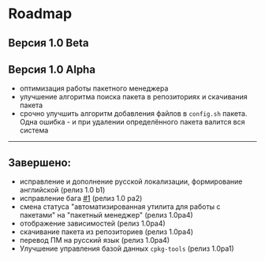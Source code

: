 # Roadmap

## Версия 1.0 Beta

## Версия 1.0 Alpha
* оптимизация работы пакетного менеджера
* улучшение алгоритма поиска пакета в репозиториях и скачивания пакета
* срочно улучшить алгоритм добавления файлов в `config.sh` пакета. Одна ошибка - и при удалении определённого пакета валится вся система

***
## Завершено:
* исправление и дополнение русской локализации, формирование английской (релиз 1.0 b1)
* исправление бага [#1](https://github.com/Linuxoid85/cpkg/issues/1) (релиз 1.0 pa2)
* смена статуса "автоматизированная утилита для работы с пакетами" на "пакетный менеджер" (релиз 1.0ра4)
* отображение зависимостей (релиз 1.0ра4)
* скачивание пакета из репозиториев (релиз 1.0pa4)
* перевод ПМ на русский язык (релиз 1.0ра4)
* Улучшение управления базой данных `cpkg-tools` (релиз 1.0pa1)
